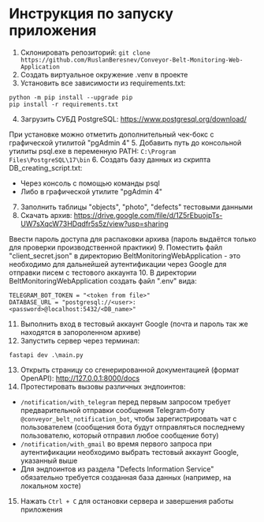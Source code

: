 # Инструкция по запуску приложения

1. Склонировать репозиторий:
```git clone https://github.com/RuslanBeresnev/Conveyor-Belt-Monitoring-Web-Application```
2. Создать виртуальное окружение .venv в проекте
3. Установить все зависимости из requirements.txt:
```
python -m pip install --upgrade pip
pip install -r requirements.txt
```
4. Загрузить СУБД PostgreSQL: https://www.postgresql.org/download/

При установке можно отметить дополнительный чек-бокс с графической утилитой "pgAdmin 4"
5. Добавить путь до консольной утилиты psql.exe в переменную PATH: ```C:\Program Files\PostgreSQL\17\bin```
6. Создать базу данных из скрипта DB_creating_script.txt:
- Через консоль с помощью команды psql
- Либо в графической утилите "pgAdmin 4"
7. Заполнить таблицы "objects", "photo", "defects" тестовыми данными
8. Скачать архив: https://drive.google.com/file/d/1Z5rEbuojpTs-UW7sXqcW73HDqdfr5s5z/view?usp=sharing

Ввести пароль доступа для распаковки архива (пароль выдаётся только для проверки производственной практики)
9. Поместить файл "client_secret.json" в директорию BeltMonitoringWebApplication - это необходимо для дальнейшей аутентификации через Google для отправки писем с тестового аккаунта
10. В директории BeltMonitoringWebApplication создать файл ".env" вида:
```
TELEGRAM_BOT_TOKEN = "<token from file>"
DATABASE_URL = "postgresql://<user>:<password>@localhost:5432/<DB_name>"
```
11. Выполнить вход в тестовый аккаунт Google (почта и пароль так же находятся в запороленном архиве)
12. Запустить сервер через терминал:
```
fastapi dev .\main.py
```
13. Открыть страницу со сгенерированной документацией (формат OpenAPI): http://127.0.0.1:8000/docs
14. Протестировать вызовы различных эндпоинтов:
- ```/notification/with_telegram``` перед первым запросом требует предварительной отправки сообщения Telegram-боту ```@conveyor_belt_notification_bot```, чтобы зарегистрировать чат с пользователем (сообщения бота будут отправляться последнему пользователю, который отправил любое сообщение боту)
- ```/notification/with_gmail``` во время первого запроса при аутентификации необходимо выбрать тестовый аккаунт Google, указанный выше
- Для эндпоинтов из раздела "Defects Information Service" обязательно требуется созданная база данных (например, на локальном хосте)
15. Нажать ```Ctrl + C``` для остановки сервера и завершения работы приложения
